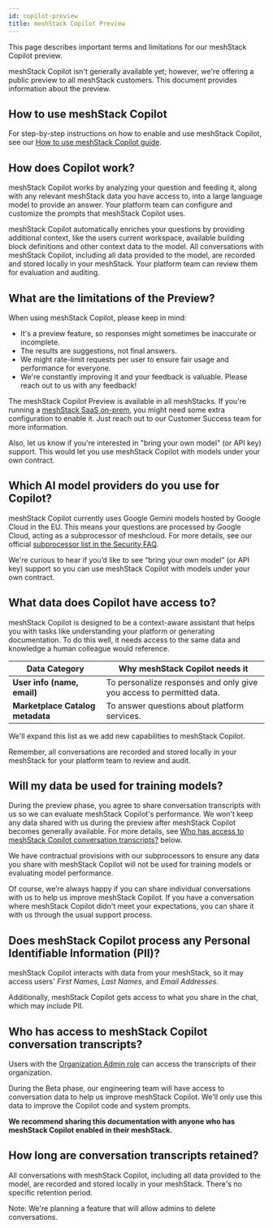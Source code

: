 ```yaml
---
id: copilot-preview
title: meshStack Copilot Preview
---
```


This page describes important terms and limitations for our meshStack Copilot preview.

meshStack Copilot isn't generally available yet; however, we're offering a public preview to all meshStack customers. This document provides information about the preview.

## How to use meshStack Copilot

For step-by-step instructions on how to enable and use meshStack Copilot, see our [How to use meshStack Copilot guide](meshstack.how-to.copilot).

## How does Copilot work?

meshStack Copilot works by analyzing your question and feeding it, along with any relevant meshStack data you have access to, into a large language model to provide an answer. Your platform team can configure and customize the prompts that meshStack Copilot uses.

meshStack Copilot automatically enriches your questions by providing additional context, like the users current workspace, available building block definitions and other context data to the model. All conversations with meshStack Copilot, including all data provided to the model, are recorded and stored locally in your meshStack. Your platform team can review them for evaluation and auditing.

## What are the limitations of the Preview?

When using meshStack Copilot, please keep in mind:

- It's a preview feature, so responses might sometimes be inaccurate or incomplete.
- The results are suggestions, not final answers.
- We might rate-limit requests per user to ensure fair usage and performance for everyone.
- We're constantly improving it and your feedback is valuable. Please reach out to us with any feedback!

The meshStack Copilot Preview is available in all meshStacks. If you're running a [meshStack SaaS on-prem](meshstack.managed-service#meshstack-saas-on-prem), you might need some extra configuration to enable it. Just reach out to our Customer Success team for more information.

Also, let us know if you're interested in "bring your own model" (or API key) support. This would let you use meshStack Copilot with models under your own contract.

## Which AI model providers do you use for Copilot?

meshStack Copilot currently uses Google Gemini models hosted by Google Cloud in the EU. This means your questions are processed by Google Cloud, acting as a subprocessor of meshcloud. For more details, see our official [subprocessor list in the Security FAQ](faq#subprocessors).

We're curious to hear if you’d like to see “bring your own model” (or API key) support so you can use meshStack Copilot with models under your own contract.

## What data does Copilot have access to?

meshStack Copilot is designed to be a context-aware assistant that helps you with tasks like understanding your platform or generating documentation. To do this well, it needs access to the same data and knowledge a human colleague would reference.

| **Data Category** | **Why meshStack Copilot needs it** |
| -- | -- |
| **User info (name, email)** | To personalize responses and only give you access to permitted data. |
| **Marketplace Catalog metadata** | To answer questions about platform services. |

We'll expand this list as we add new capabilities to meshStack Copilot.

Remember, all conversations are recorded and stored locally in your meshStack for your platform team to review and audit.

## Will my data be used for training models?

During the preview phase, you agree to share conversation transcripts with us so we can evaluate meshStack Copilot's performance. We won't keep any data shared with us during the preview after meshStack Copilot becomes generally available. For more details, see [Who has access to meshStack Copilot conversation transcripts?](#who-has-access-to-meshstack-copilot-conversation-transcripts) below.

We have contractual provisions with our subprocessors to ensure any data you share with meshStack Copilot will not be used for training models or evaluating model performance.

Of course, we’re always happy if you can share individual conversations with us to help us improve meshStack Copilot. If you have a conversation where meshStack Copilot didn't meet your expectations, you can share it with us through the usual support process.

## Does meshStack Copilot process any Personal Identifiable Information (PII)?

meshStack Copilot interacts with data from your meshStack, so it may access users' *First Names*, *Last Names*, and *Email Addresses*.

Additionally, meshStack Copilot gets access to what you share in the chat, which may include PII.

## Who has access to meshStack Copilot conversation transcripts?

Users with the [Organization Admin role](./administration.index) can access the transcripts of their organization.

During the Beta phase, our engineering team will have access to conversation data to help us improve meshStack Copilot. We'll only use this data to improve the Copilot code and system prompts.

**We recommend sharing this documentation with anyone who has meshStack Copilot enabled in their meshStack.**

## How long are conversation transcripts retained?

All conversations with meshStack Copilot, including all data provided to the model, are recorded and stored locally in your meshStack. There's no specific retention period.

Note: We're planning a feature that will allow admins to delete conversations.
